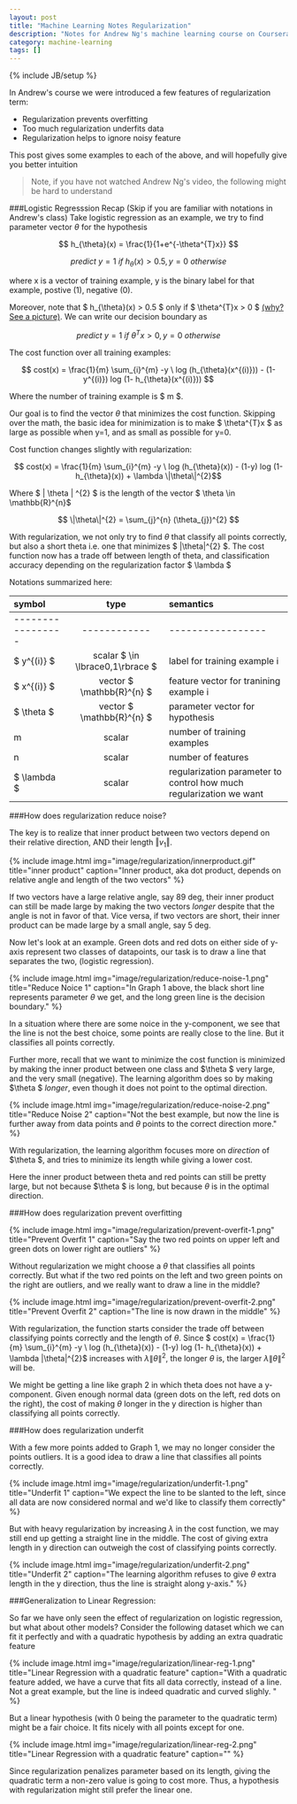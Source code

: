 ```yaml
---
layout: post
title: "Machine Learning Notes Regularization"
description: "Notes for Andrew Ng's machine learning course on Coursera. Intended for people who have watched linear regression and logistic regression"
category: machine-learning
tags: []
---
```

{% include JB/setup %}


In Andrew's course we were introduced a few features of regularization term: 

* Regularization prevents overfitting
* Too much regularization underfits data
* Regularization helps to ignore noisy feature

This post gives some examples to each of the above, and will hopefully give you better intuition 

> Note, if you have not watched Andrew Ng's video, the following might be hard to understand

###Logistic Regresssion Recap (Skip if you are familiar with notations in Andrew's class)
Take logistic regression as an example, we try to find parameter vector $\theta$ for the hypothesis 

$$ h_{\theta}(x) = \frac{1}{1+e^{-\theta^{T}x}} $$

$$ predict \ y=1 \ if \ h_{\theta}(x) > 0.5, y=0 \ otherwise $$

where x is a vector of training example, y is the binary label for that example, postive (1), negative (0). 

Moreover, note that $ h_{\theta}(x) > 0.5 $ only if $ \theta^{T}x > 0 $ [(why? See a picture)](https://www.google.com/search?q=sigmoid+function&client=ubuntu&espv=2&biw=1242&bih=599&tbm=isch&tbo=u&source=univ&sa=X&ved=0ahUKEwiK8MHg5-PKAhUD0WMKHWHkCz8QsAQINg&dpr=1.1#imgrc=YSEtQfp1mCwvOM%3A). We can write our decision boundary as 

$$ predict \ y=1 \ if \ \theta^{T}x > 0, y=0 \ otherwise $$

The cost function over all training examples: 

$$ cost(x) = \frac{1}{m} \sum_{i}^{m} -y \ log (h_{\theta}(x^{(i)})) - (1-y^{(i)}) log (1- h_{\theta}(x^{(i)})) $$

Where the number of training example is $ m $. 

Our goal is to find the vector $\theta$ that minimizes the cost function. Skipping over the math, the basic idea for minimization is to make $ \theta^{T}x $ as large as possible when y=1, and as small as possible for y=0. 

Cost function changes slightly with regularization: 

$$ cost(x) = \frac{1}{m} \sum_{i}^{m} -y \ log (h_{\theta}(x)) - (1-y) log (1- h_{\theta}(x)) + \lambda \|\theta\|^{2}$$

Where $ \| \theta \| ^{2} $ is the length of the vector $ \theta \in \mathbb{R}^{n}$

$$ \|\theta\|^{2} = \sum_{j}^{n} (\theta_{j})^{2} $$

With regularization, we not only try to find $\theta$ that classify all points correctly, but also a short theta i.e. one that minimizes $ \|\theta\|^{2} $. The cost function now has a trade off between length of theta, and classification accuracy depending on the regularization factor $ \lambda $ 

Notations summarized here: 

| symbol | type | semantics  |
|:--------|:-----:|:----------|
|-----------------|------------|-----------------|
| $ y^{(i)} $ | scalar $ \in \lbrace0,1\rbrace $ |  label for training example i  |
| $ x^{(i)} $     | vector  $ \mathbb{R}^{n} $      | feature vector for tranining example i |
| $ \theta $ | vector $ \mathbb{R}^{n} $ | parameter vector for hypothesis |
| m | scalar | number of training examples|
| n | scalar | number of features |
| $ \lambda $ | scalar | regularization parameter to control how much regularization we want

###How does regularization reduce noise? 

The key is to realize that inner product between two vectors depend on their relative direction, AND their length $\left\Vert v_{1}\right\Vert$. 

{% include image.html
            img="image/regularization/innerproduct.gif"
            title="inner product"
            caption="Inner product, aka dot product, depends on relative angle and length of the two vectors" 
 %}

If two vectors have a large relative angle, say 89 deg, their inner product can still be made large by making the two vectors _longer_ despite that the angle is not in favor of that. Vice versa, if two vectors are short, their inner product can be made large by a small angle, say 5 deg.


Now let's look at an example. Green dots and red dots on either side of y-axis represent two classes of datapoints, our task is to draw a line that separates the two, (logistic regression).


{% include image.html
            img="image/regularization/reduce-noise-1.png"
            title="Reduce Noice 1"
            caption="In Graph 1 above, the black short line represents parameter $\theta$ we get, and the long green line is the decision boundary." 
 %}

In a situation where there are some noice in the y-component, we see that the line is not the best choice, some points are really close to the line. But it classifies all points correctly. 

Further more, recall that we want to minimize the cost function is minimized by making the inner product between one class and $\theta $ very large, and the very small (negative). The learning algorithm does so by making $\theta $ *longer*, even though it does not point to the optimal direction.

{% include image.html
            img="image/regularization/reduce-noise-2.png"
            title="Reduce Noise 2"
            caption="Not the best example, but now the line is further away from data points and $\theta$ points to the correct direction more." 
 %}

With regularization, the learning algorithm focuses more on *direction* of $\theta $, and tries to minimize its length while giving a lower cost. 

Here the inner product between theta and red points can still be pretty large, but not because $\theta $ is long, but because $\theta$ is in the optimal direction. 


###How does regularization prevent overfitting

{% include image.html
            img="image/regularization/prevent-overfit-1.png"
            title="Prevent Overfit 1"
            caption="Say the two red points on upper left and green dots on lower right are outliers" 
 %}

Without regularization we might choose a $\theta$ that classifies all points correctly. But what if the two red points on the left and two green points on the right are outliers, and we really want to draw a line in the middle? 

{% include image.html
            img="image/regularization/prevent-overfit-2.png"
            title="Prevent Overfit 2"
            caption="The line is now drawn in the middle" 
 %}

With regularization, the function starts consider the trade off between classifying points correctly and the length of $\theta$. Since $ cost(x) = \frac{1}{m} \sum_{i}^{m} -y \ log (h_{\theta}(x)) - (1-y) log (1- h_{\theta}(x)) + \lambda \|\theta\|^{2}$ increases with $\lambda \|\theta\|^{2}$, the longer $\theta$ is, the larger $\lambda \|\theta\|^{2}$ will be. 

We might be getting a line like graph 2 in which theta does not have a y-component. Given enough normal data (green dots on the left, red dots on the right), the cost of making $\theta$ longer in the y direction is higher than classifying all points correctly. 

###How does regularization underfit

 
With a few more points added to Graph 1, we may no longer consider the points outliers. It is a good idea to draw a line that classifies all points correctly. 

{% include image.html
            img="image/regularization/underfit-1.png"
            title="Underfit 1"
            caption="We expect the line to be slanted to the left, since all data are now considered normal and we'd like to classify them correctly" 
 %}

But with heavy regularization by increasing $\lambda$ in the cost function, we may still end up getting a straight line in the middle. The cost of giving  extra length in y direction can outweigh the cost of classifying points correctly. 

{% include image.html
            img="image/regularization/underfit-2.png"
            title="Underfit 2"
            caption="The learning algorithm refuses to give $\theta$ extra length in the y direction, thus the line is straight along y-axis." 
 %}


###Generalization to Linear Regression: 

So far we have only seen the effect of regularization on logistic regression, but what about other models? Consider the following dataset which we can fit it perfectly and with a quadratic hypothesis by adding an extra quadratic feature




{% include image.html
            img="image/regularization/linear-reg-1.png"
            title="Linear Regression with a quadratic feature"
            caption="With a quadratic feature added, we have a curve that fits all data correctly, instead of a line. Not a great example, but the line is indeed quadratic and curved slighly. " 
 %}


But a linear hypothesis (with 0 being the parameter to the quadratic term) might be a fair choice. It fits nicely with all points except for one. 

{% include image.html
            img="image/regularization/linear-reg-2.png"
            title="Linear Regression with a quadratic feature"
            caption="" 
 %}


Since regularization penalizes parameter based on its length, giving the quadratic term a non-zero value is going to cost more. Thus, a hypothesis with regularization might still prefer the linear one. 

